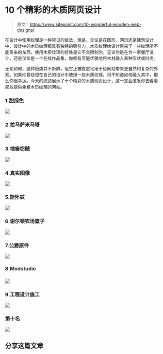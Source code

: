 # 10 个精彩的木质网页设计

> 原文：<https://www.sitepoint.com/10-wonderful-wooden-web-designs/>

在设计中使用纹理是一种常见的做法，但是，无论是在图形、网页还是建筑设计中，设计中的木质纹理都具有独特的吸引力。木质纹理给设计带来了一些纹理所不能带来的东西。使用木质纹理的好处是它不会限制你。无论你是在为一家餐厅设计，还是仅仅是一个在线作品集，你都有可能优雅地将木材融入某种形状或时尚。

无论如何，这种趋势并不新鲜，但它正被稳定地用于给网站带来更自然和复杂的外观。如果你曾经想在自己的设计中使用一些木质纹理，但不知道如何融入其中，那么你很幸运。今天的综述展示了十个精彩的木质网页设计，这一定会激发你去看看那些提供免费木质纹理的网站。

### 1.甜绿色

[![](img/9cb38bedb7af0cece267bbbe4b73a62f.png)](http://sweetgreen.com/)

### 2.拉马萨米马塔

[![](img/6fc33219d936b15ec9bd5b7a9a9325bf.png)](http://www.lamasamimatta.com/)

### 3.地窖窃贼

[![](img/5397baf1165b902a961cbefd74eaf731.png)](https://www.cellarthief.com/)

### 4.真实图像

[![](img/758a0dabde6a20b0bd4ebe0da7f7e2c6.png)](http://www.real-visuals.com/)

### 5.斯怀兹

[![](img/5fdb64931075d51e580cc6eb19f84305.png)](http://swiths.com/en/portfolio)

### 6.谢尔顿农场篮子

[![](img/a2ebf83279c266df5e780875cf736e07.png)](http://sheldonfarmbaskets.com/)

### 7.公爵原件

![](img/1f7edb656a5658093f7eef91938f267d.png)

### 8.Modstudio

### [![](img/c56e9b01358d75b0fb388e9b4813a054.png)](http://www.modstudio.com.ar/)

### 9.工程设计施工

[![](img/f636c09e03eee1dc2b3437bbc82081da.png)](http://www.jobindesignconstruction.com/index.html)

### 第十名

[![](img/1eb14d4253c72c04b46af77f469f8cb9.png)](http://www.naimus.com/)

## 分享这篇文章